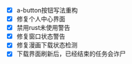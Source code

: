- [x] a-button按钮写法重构
- [x] 修复个人中心界面
- [x] 禁用rust未使用警告
- [x] 修复窗口状态警告
- [x] 修复漫画下载状态检测
- [x] 下载界面刷新后，已经结束的任务会诈尸